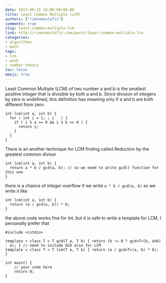 ```yaml
---
date: 2017-08-15 18:00:00+00:00
title: Least Common Multiple (LCM)
authors: ["rimonmostafiz"]
comments: true
slug: least-common-multiple-lcm
link: http://rimonmostafiz.com/posts/least-common-multiple-lcm
categories:
- algorithms
- math
tags:
- lcm
- math
- number-theory
toc: false
emoji: true
---
```


Least Common Multiple (LCM) of two number a and b is the smallest positive integer that is divisible by both a and b. Since division of integers by zero is undefined, this definition has meaning only if a and b are both different from zero.

~~~
int lcm(int a, int b) {
  for ( int i = 1; ; i   ) {
    if ( i % a == 0 && i % b == 0 ) {
      return i;
    }
  }
}
~~~

There is an another technique for LCM finding called Reduction by the greatest common divisor

~~~
int lcm(int a, int b) {
  return a * b / gcd(a, b); // so we need to write gcd() function for this one
}
~~~

there is a chance of integer overflow if we write `a * b / gcd(a, b)`
so we write it like
~~~
int lcm(int a, int b) {
  return (a / gcd(a, b)) * b;
}
~~~

the above code works fine for Int, but it is safe to write a template for LCM, I personally prefer that

~~~
#include <cstdio>

template < class T > T gcd(T a, T b) { return (b != 0 ? gcd<T>(b, a%b) : a); } // need to include GCD also for LCM
template < class T > T lcm(T a, T b) { return (a / gcd<T>(a, b) * b); }

int main() {
    // your code here
    return 0;
}
~~~
